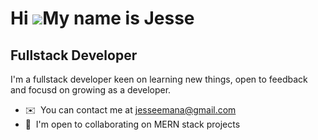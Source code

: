 Hi ![](https://user-images.githubusercontent.com/18350557/176309783-0785949b-9127-417c-8b55-ab5a4333674e.gif)My name is Jesse
===================================================================================================================================

Fullstack Developer
-------------------

I'm a fullstack developer keen on learning new things, open to feedback and focusd on growing as a developer. 

* ✉️  You can contact me at [jesseemana@gmail.com](mailto:jesseemana@gmail.com)
* 🤝  I'm open to collaborating on MERN stack projects
